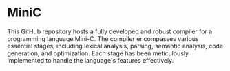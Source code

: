 # MiniC
This GitHub repository hosts a fully developed and robust compiler for a programming language Mini-C. The compiler encompasses various essential stages, including lexical analysis, parsing, semantic analysis, code generation, and optimization. Each stage has been meticulously implemented to handle the language's features effectively.

